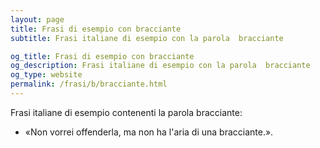 ```yaml
---
layout: page
title: Frasi di esempio con bracciante 
subtitle: Frasi italiane di esempio con la parola  bracciante

og_title: Frasi di esempio con bracciante 
og_description: Frasi italiane di esempio con la parola  bracciante
og_type: website
permalink: /frasi/b/bracciante.html
---
```


Frasi italiane di esempio contenenti la parola bracciante:


- «Non vorrei offenderla, ma non ha l'aria di una bracciante.».
